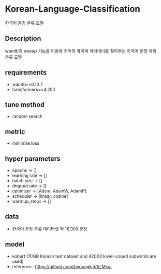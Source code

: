 # Korean-Language-Classification
한국어 문장 분류 모델 

## Description
wandb의 sweep 기능을 이용해 최적의 하이퍼 파라미터를 찾아주는 한국어 문장 유형 분류 모델 

## requirements
- wandb==0.13.7 
- transformers==4.25.1

## tune method
- random search

## metric
- minimize loss

## hyper parameters
- epochs -> []
- learning rate -> []
- batch size -> []
- dropout rate -> []
- optimizer -> [Adam, AdamW, AdamP]
- scheduler -> [linear, cosine]
- warmup_steps -> []

## data
- 한국어 문장 분류 데이터셋 약 16,000 문장

## model
- kobert (70GB Korean text dataset and 42000 lower-cased subwords are used)
- reference : https://github.com/kiyoungkim1/LMkor

## 

